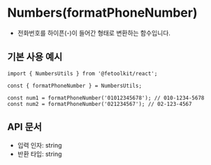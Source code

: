 # Numbers(formatPhoneNumber)

- 전화번호를 하이픈(-)이 들어간 형태로 변환하는 함수입니다.

## 기본 사용 예시

```tsx
import { NumbersUtils } from '@fetoolkit/react';

const { formatPhoneNumber } = NumbersUtils;

const num1 = formatPhoneNumber('01012345678'); // 010-1234-5678
const num2 = formatPhoneNumber('021234567'); // 02-123-4567
```

## API 문서

- 입력 인자: string
- 반환 타입: string
